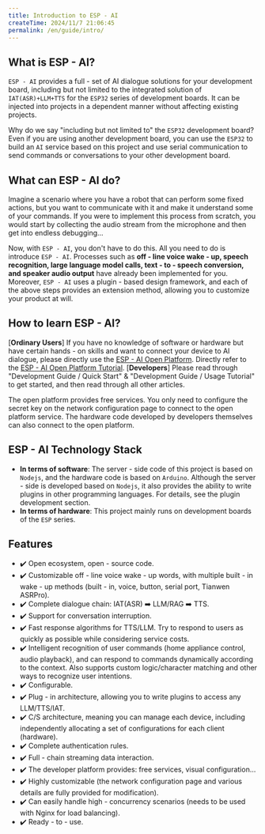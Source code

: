 ```yaml
---
title: Introduction to ESP - AI
createTime: 2024/11/7 21:06:45
permalink: /en/guide/intro/
--- 
```


## What is ESP - AI?
`ESP - AI` provides a full - set of AI dialogue solutions for your development board, including but not limited to the integrated solution of `IAT(ASR)+LLM+TTS` for the `ESP32` series of development boards. It can be injected into projects in a dependent manner without affecting existing projects.

Why do we say "including but not limited to" the `ESP32` development board? Even if you are using another development board, you can use the `ESP32` to build an `AI` service based on this project and use serial communication to send commands or conversations to your other development board.

## What can ESP - AI do?
Imagine a scenario where you have a robot that can perform some fixed actions, but you want to communicate with it and make it understand some of your commands. If you were to implement this process from scratch, you would start by collecting the audio stream from the microphone and then get into endless debugging...

Now, with `ESP - AI`, you don't have to do this. All you need to do is introduce `ESP - AI`. Processes such as **off - line voice wake - up, speech recognition, large language model calls, text - to - speech conversion, and speaker audio output** have already been implemented for you. Moreover, `ESP - AI` uses a plugin - based design framework, and each of the above steps provides an extension method, allowing you to customize your product at will.

## How to learn ESP - AI?
[**Ordinary Users**] If you have no knowledge of software or hardware but have certain hands - on skills and want to connect your device to AI dialogue, please directly use the [ESP - AI Open Platform](https://dev.espai.fun/). Directly refer to the [ESP - AI Open Platform Tutorial](/example/10ild3e1/).
[**Developers**] Please read through "Development Guide / Quick Start" & "Development Guide / Usage Tutorial" to get started, and then read through all other articles.

The open platform provides free services. You only need to configure the secret key on the network configuration page to connect to the open platform service. The hardware code developed by developers themselves can also connect to the open platform.

## ESP - AI Technology Stack
- **In terms of software**: The server - side code of this project is based on `Nodejs`, and the hardware code is based on `Arduino`. Although the server - side is developed based on `Nodejs`, it also provides the ability to write plugins in other programming languages. For details, see the plugin development section.
- **In terms of hardware**: This project mainly runs on development boards of the `ESP` series.

## Features
- ✔️ Open ecosystem, open - source code.
- ✔️ Customizable off - line voice wake - up words, with multiple built - in wake - up methods (built - in, voice, button, serial port, Tianwen ASRPro).
- ✔️ Complete dialogue chain: IAT(ASR) ➡️ LLM/RAG ➡️ TTS.
- ✔️ Support for conversation interruption.
- ✔️ Fast response algorithms for TTS/LLM. Try to respond to users as quickly as possible while considering service costs.
- ✔️ Intelligent recognition of user commands (home appliance control, audio playback), and can respond to commands dynamically according to the context. Also supports custom logic/character matching and other ways to recognize user intentions.
- ✔️ Configurable.
- ✔️ Plug - in architecture, allowing you to write plugins to access any LLM/TTS/IAT.
- ✔️ C/S architecture, meaning you can manage each device, including independently allocating a set of configurations for each client (hardware).
- ✔️ Complete authentication rules.
- ✔️ Full - chain streaming data interaction.
- ✔️ The developer platform provides: free services, visual configuration...
- ✔️ Highly customizable (the network configuration page and various details are fully provided for modification).
- ✔️ Can easily handle high - concurrency scenarios (needs to be used with Nginx for load balancing).
- ✔️ Ready - to - use.